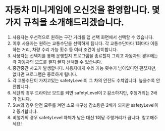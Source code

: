 # 자동차 미니게임에 오신것을 환영합니다. 몇가지 규칙을 소개해드리겠습니다.
1. 사용자는 우선적으로 원하는 구간 거리를 맵 선택 화면에서 선택할 수 있습니다.
2. 이후 사용자는 원하는 교통수단을 선택하게 됩니다. 각 교통수단마다 1회마다 이동하는 거리, 차량 수리 가능 횟수 등 여러 조건이 상이합니다.
3. 사용자는 선택지를 통해 운행할지 프로그램을 종료할지 그리고 자동차의 경우에는 각 자동차의 모드를 켤지 끌지 선택할 수 있습니다.
4. 중간중간 사고가 발생합니다. 사용자에게 수리 가능 횟수가 남아있다면 괜찮지만, 없다면 프로그램은 종료하게 됩니다.
5. 각 교통수단이 가지고있는 safetyLevel이 그 차의 안전도 수치입니다. 높을수록 안전합니다.
6. 세단의 경우 드라이브 모드를 켜면 safetyLevel이 2 감소하지만, 주행거리는 2배가 됩니다.
7. Suv의 경우 안전 모두를 켜면 소모 내구성 감소량은 2배가 되지만 safetyLevel이 2 증가합니다.
8. 비행기의 경우 safetyLevel 자체가 낮은 대신 1회당 주행거리가 큽니다. 참고해주세요!
